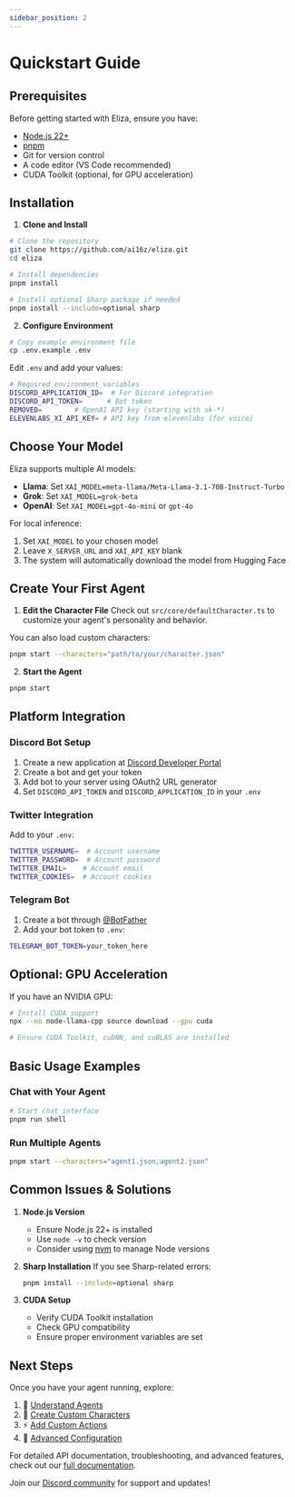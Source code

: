 ```yaml
---
sidebar_position: 2
---
```


# Quickstart Guide

## Prerequisites

Before getting started with Eliza, ensure you have:

- [Node.js 22+](https://docs.npmjs.com/downloading-and-installing-node-js-and-npm)
- [pnpm](https://pnpm.io/installation)
- Git for version control
- A code editor (VS Code recommended)
- CUDA Toolkit (optional, for GPU acceleration)

## Installation

1. **Clone and Install**
```bash
# Clone the repository
git clone https://github.com/ai16z/eliza.git
cd eliza

# Install dependencies
pnpm install

# Install optional Sharp package if needed
pnpm install --include=optional sharp
```

2. **Configure Environment**
```bash
# Copy example environment file
cp .env.example .env
```

Edit `.env` and add your values:
```bash
# Required environment variables
DISCORD_APPLICATION_ID=  # For Discord integration
DISCORD_API_TOKEN=      # Bot token
REMOVED=        # OpenAI API key (starting with sk-*)
ELEVENLABS_XI_API_KEY= # API key from elevenlabs (for voice)
```

## Choose Your Model

Eliza supports multiple AI models:

- **Llama**: Set `XAI_MODEL=meta-llama/Meta-Llama-3.1-70B-Instruct-Turbo`
- **Grok**: Set `XAI_MODEL=grok-beta`
- **OpenAI**: Set `XAI_MODEL=gpt-4o-mini` or `gpt-4o`

For local inference:
1. Set `XAI_MODEL` to your chosen model
2. Leave `X_SERVER_URL` and `XAI_API_KEY` blank
3. The system will automatically download the model from Hugging Face

## Create Your First Agent

1. **Edit the Character File**
Check out `src/core/defaultCharacter.ts` to customize your agent's personality and behavior.

You can also load custom characters:
```bash
pnpm start --characters="path/to/your/character.json"
```

2. **Start the Agent**
```bash
pnpm start
```

## Platform Integration

### Discord Bot Setup
1. Create a new application at [Discord Developer Portal](https://discord.com/developers/applications)
2. Create a bot and get your token
3. Add bot to your server using OAuth2 URL generator
4. Set `DISCORD_API_TOKEN` and `DISCORD_APPLICATION_ID` in your `.env`

### Twitter Integration
Add to your `.env`:
```bash
TWITTER_USERNAME=  # Account username
TWITTER_PASSWORD=  # Account password
TWITTER_EMAIL=    # Account email
TWITTER_COOKIES=  # Account cookies
```

### Telegram Bot
1. Create a bot through [@BotFather](https://t.me/botfather)
2. Add your bot token to `.env`:
```bash
TELEGRAM_BOT_TOKEN=your_token_here
```

## Optional: GPU Acceleration

If you have an NVIDIA GPU:

```bash
# Install CUDA support
npx --no node-llama-cpp source download --gpu cuda

# Ensure CUDA Toolkit, cuDNN, and cuBLAS are installed
```

## Basic Usage Examples

### Chat with Your Agent
```bash
# Start chat interface
pnpm run shell
```

### Run Multiple Agents
```bash
pnpm start --characters="agent1.json,agent2.json"
```

## Common Issues & Solutions

1. **Node.js Version**
   - Ensure Node.js 22+ is installed
   - Use `node -v` to check version
   - Consider using [nvm](https://github.com/nvm-sh/nvm) to manage Node versions

2. **Sharp Installation**
   If you see Sharp-related errors:
   ```bash
   pnpm install --include=optional sharp
   ```

3. **CUDA Setup**
   - Verify CUDA Toolkit installation
   - Check GPU compatibility
   - Ensure proper environment variables are set

## Next Steps

Once you have your agent running, explore:

1. 🤖 [Understand Agents](./core/agents.md)
2. 📝 [Create Custom Characters](./core/characterfile.md)
3. ⚡ [Add Custom Actions](./core/actions.md)
4. 🔧 [Advanced Configuration](./guides/configuration.md)

For detailed API documentation, troubleshooting, and advanced features, check out our [full documentation](https://ai16z.github.io/eliza/).

Join our [Discord community](https://discord.gg/ai16z) for support and updates!
